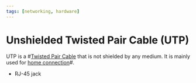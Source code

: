 ```yaml
---
tags: [networking, hardware]
---
```


# Unshielded Twisted Pair Cable (UTP)

UTP is a #[Twisted Pair Cable](202210111832.md) that is not shielded by any
medium. It is mainly used for [home connection](202207051554.md)#.

- RJ-45 jack
